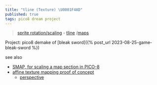 ```yaml
---
title: "tline (Texture) \U0001F4AD"
published: true
tags: pico8 dream project
---
```

> [sprite rotation/scaling](https://www.lexaloffle.com/bbs/?tid=38548) - [tline](http://pico8wiki.com/index.php?title=Tline) /[maps](https://nerdyteachers.com/PICO-8/Guide/?Maps)

Project: pico8 demake of [bleak sword]({% post_url 2023-08-25-game-bleak-sword %})

see also
- [SMAP, for scaling a map section in PICO-8 ](https://www.reddit.com/r/pico8/comments/17a00b0/smap_for_scaling_a_map_section_in_pico8/)
- [ affine texture mapping proof of concept](https://www.lexaloffle.com/bbs/?pid=74831)
	- [perspective](https://twitter.com/FSouchu/status/1250688202605768704)
